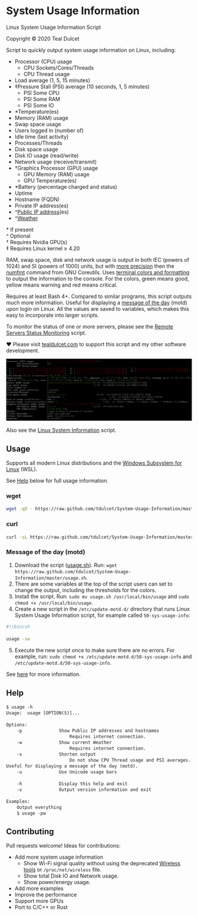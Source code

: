 # System Usage Information
Linux System Usage Information Script

Copyright © 2020 Teal Dulcet

Script to quickly output system usage information on Linux, including:

* Processor (CPU) usage
	* CPU Sockets/Cores/Threads
	* CPU Thread usage
* Load average (1, 5, 15 minutes)
* ‡Pressure Stall (PSI) average (10 seconds, 1, 5 minutes)
	* PSI Some CPU
	* PSI Some RAM
	* PSI Some IO
* \*Temperature(es)
* Memory (RAM) usage
* Swap space usage
* Users logged in (number of)
* Idle time (last activity)
* Processes/Threads
* Disk space usage
* Disk IO usage (read/write)
* Network usage (receive/transmit)
* †Graphics Processor (GPU) usage
	* GPU Memory (RAM) usage
	* GPU Temperature(es)
* \*Battery (percentage charged and status)
* Uptime
* Hostname (FQDN)
* Private IP address(es)
* ^[Public IP address](https://github.com/major/icanhaz)(es)
* ^[Weather](https://github.com/chubin/wttr.in)

\* If present\
^ Optional\
† Requires Nvidia GPU(s)\
‡ Requires Linux kernel ≥ 4.20

RAM, swap space, disk and network usage is output in both IEC (powers of 1024) and SI (powers of 1000) units, but with [more precision](https://github.com/tdulcet/Numbers-Tool#comparison-of---to-option) then the [numfmt](https://www.gnu.org/software/coreutils/manual/html_node/numfmt-invocation.html) command from GNU Coreutils. Uses [terminal colors and formatting](https://misc.flogisoft.com/bash/tip_colors_and_formatting) to output the information to the console. For the colors, green means good, yellow means warning and red means critical.

Requires at least Bash 4+. Compared to similar programs, this script outputs much more information. Useful for displaying a [message of the day](https://en.wikipedia.org/wiki/Motd_(Unix)) (motd) upon login on Linux. All the values are saved to variables, which makes this easy to incorporate into larger scripts.

To monitor the status of one or more servers, please see the [Remote Servers Status Monitoring](https://github.com/tdulcet/Remote-Servers-Status) script.

❤️ Please visit [tealdulcet.com](https://www.tealdulcet.com/) to support this script and my other software development.

![](images/Ubuntu%20Desktop.png)

Also see the [Linux System Information](https://github.com/tdulcet/Linux-System-Information) script.

## Usage

Supports all modern Linux distributions and the [Windows Subsystem for Linux](https://en.wikipedia.org/wiki/Windows_Subsystem_for_Linux) (WSL).

See [Help](#help) below for full usage information.

### wget

```bash
wget -qO - https://raw.github.com/tdulcet/System-Usage-Information/master/usage.sh | bash -s --
```

### curl

```bash
curl -sL https://raw.github.com/tdulcet/System-Usage-Information/master/usage.sh | bash -s --
```

### Message of the day (motd)

1. Download the script ([usage.sh](usage.sh)). Run: `wget https://raw.github.com/tdulcet/System-Usage-Information/master/usage.sh`.
2. There are some variables at the top of the script users can set to change the output, including the thresholds for the colors.
3. Install the script. Run: `sudo mv usage.sh /usr/local/bin/usage` and `sudo chmod +x /usr/local/bin/usage`.
4. Create a new script in the `/etc/update-motd.d/` directory that runs Linux System Usage Information script, for example called `50-sys-usage-info`:
```bash
#!/bin/sh

usage -sw
```
5. Execute the new script once to make sure there are no errors. For example, run: `sudo chmod +x /etc/update-motd.d/50-sys-usage-info` and `/etc/update-motd.d/50-sys-usage-info`.

See [here](https://ownyourbits.com/2017/04/05/customize-your-motd-login-message-in-debian-and-ubuntu/) for more information.

## Help

```
$ usage -h
Usage:  usage [OPTION(S)]...

Options:
    -p              Show Public IP addresses and hostnames
                        Requires internet connection.
    -w              Show current Weather
                        Requires internet connection.
    -s              Shorten output
                        Do not show CPU Thread usage and PSI averages. Useful for displaying a message of the day (motd).
    -u              Use Unicode usage bars

    -h              Display this help and exit
    -v              Output version information and exit

Examples:
    Output everything
    $ usage -pw

```

## Contributing

Pull requests welcome! Ideas for contributions:

* Add more system usage information
	* Show Wi-Fi signal quality without using the deprecated [Wireless tools](https://en.wikipedia.org/wiki/Wireless_tools_for_Linux) or `/proc/net/wireless` file.
	* Show total Disk IO and Network usage.
	* Show power/energy usage.
* Add more examples
* Improve the performance
* Support more GPUs
* Port to C/C++ or Rust
